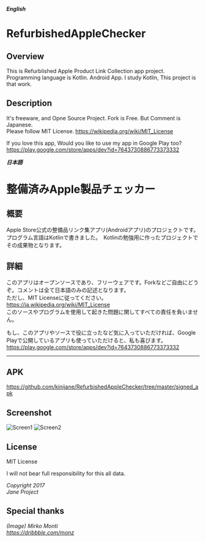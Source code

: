***English***
# RefurbishedAppleChecker  
## Overview  
This is Refurblished Apple Product Link Collection app project.   
Programming language is Kotlin. Android App.  I study Kotlin, This project is that work.  

## Description
It's freeware, and Opne Source Project. Fork is Free. But Comment is Japanese.  
Please follow MIT License.  <https://wikipedia.org/wiki/MIT_License>  
  
If you love this app, Would you like to use my app in Google Play too?  
<https://play.google.com/store/apps/dev?id=7643730886773373332>

***日本語***
# 整備済みApple製品チェッカー  
## 概要  
Apple Store公式の整備品リンク集アプリ(Androidアプリ)のプロジェクトです。  
プログラム言語はKotlinで書きました。　Kotlinの勉強用に作ったプロジェクトでその成果物となります。  

## 詳細  
このアプリはオープンソースであり、フリーウェアです。Forkなどご自由にどうぞ。コメントは全て日本語のみの記述となります。  
ただし、MIT Licenseに従ってください。  <https://ja.wikipedia.org/wiki/MIT_License>  
このソースやプログラムを使用して起きた問題に関してすべての責任を負いません。  
  
もし、このアプリやソースで役に立ったなど気に入っていただければ、Google Playで公開しているアプリも使っていただけると、私も喜びます。  
<https://play.google.com/store/apps/dev?id=7643730886773373332>

****
## APK  
<https://github.com/kinijane/RefurbishedAppleChecker/tree/master/signed_apk>

## Screenshot

![Screen1](https://janeproject.files.wordpress.com/2017/08/screenshot_2017-08-16-20-56-00.png)
![Screen2](https://janeproject.files.wordpress.com/2017/08/screenshot_2017-08-16-21-04-06.png)

## License

MIT License  

I will not bear full responsibility for this all data.

*Copyright 2017*  
*Jane Project*  

## Special thanks  
*(Image) Mirko Monti*  
*https://dribbble.com/monz*





